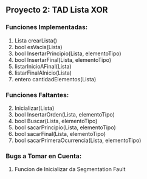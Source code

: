 ## Proyecto 2: TAD Lista XOR

### Funciones Implementadas:

1. Lista crearLista()
3. bool esVacia(Lista)
4. bool InsertarPrincipio(Lista, elementoTipo)
5. bool InsertarFinal(Lista, elementoTipo)
11. listarInicioAFinal(Lista)
12. listarFinalAInicio(Lista)
13. entero cantidadElementos(Lista)

### Funciones Faltantes:

2. Inicializar(Lista)
6. bool InsertarOrden(Lista, elementoTipo)
7. bool Buscar(Lista, elementoTipo)
8. bool sacarPrincipio(Lista, elementoTipo)
9. bool sacarFinal(Lista, elementoTipo)
10. bool sacarPrimeraOcurrencia(Lista, elementoTipo)

### Bugs a Tomar en Cuenta:

1. Funcion de Inicializar da Segmentation Fault